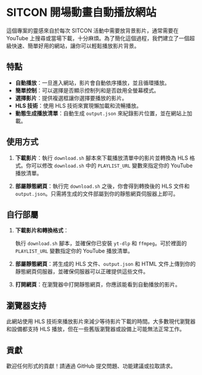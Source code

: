 
# SITCON 開場動畫自動播放網站

這個專案的靈感來自於每次 SITCON 活動中需要放背景影片，通常需要在 YouTube 上搜尋或當場下載，十分麻煩。為了簡化這個過程，我們建立了一個超級快速、簡單好用的網站，讓你可以輕鬆播放影片背景。

## 特點

- **自動播放**：一旦進入網站，影片會自動依序播放，並且循環播放。
- **簡單控制**：可以選擇是否顯示控制列和是否啟用全螢幕模式。
- **選擇影片**：提供複選框讓你選擇要播放的影片。
- **HLS 技術**：使用 HLS 技術來實現懶加載和流暢播放。
- **動態生成播放清單**：自動生成 `output.json` 來紀錄影片位置，並在網站上加載。

## 使用方式

1. **下載影片**：執行 `download.sh` 腳本來下載播放清單中的影片並轉換為 HLS 格式。你可以修改 `download.sh` 中的 `PLAYLIST_URL` 變數來指定你的 YouTube 播放清單。

2. **部屬靜態網頁**：執行完 `download.sh` 之後，你會得到轉換後的 HLS 文件和 `output.json`。只需將生成的文件部屬到你的靜態網頁伺服器上即可。

## 自行部屬

1. **下載影片和轉換格式**：

   執行 `download.sh` 腳本，並確保你已安裝 `yt-dlp` 和 `ffmpeg`。可於裡面的 `PLAYLIST_URL` 變數指定你的 YouTube 播放清單。
2. **部屬靜態網頁**：將生成的 HLS 文件、`output.json` 和 HTML 文件上傳到你的靜態網頁伺服器，並確保伺服器可以正確提供這些文件。

3. **打開網頁**：在瀏覽器中打開靜態網頁，你應該能看到自動播放的影片。

## 瀏覽器支持

此網站使用 HLS 技術來播放影片來減少等待影片下載的時間。大多數現代瀏覽器和設備都支持 HLS 播放，但在一些舊版瀏覽器或設備上可能無法正常工作。

## 貢獻

歡迎任何形式的貢獻！請通過 GitHub 提交問題、功能建議或拉取請求。